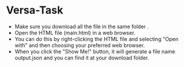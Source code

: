 # Versa-Task
- Make sure you download all the file in the same folder .
- Open the HTML file (main.html) in a web browser.
- You can do this by right-clicking the HTML file and selecting "Open with" and then choosing your preferred web browser.
- When you click the "Show Me!" button, it will generate a file name output.json and you can find it at your download folder.
